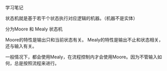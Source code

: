 学习笔记

状态机就是基于若干个状态执行对应逻辑的机器。（机器不是实体）

分为Moore 和 Mealy 状态机

Moore的特性是输出只和当前状态有关。
Mealy的特性是输出不止和状态相关，还与输入有关。

一般情况下，都会使用Mealy，在流程控制内才会使用Moore。因为不管输入如何，总是按照流程来进行。
